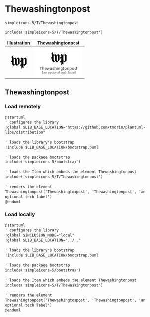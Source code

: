 # Thewashingtonpost


```text
simpleicons-5/T/Thewashingtonpost
```

```text
include('simpleicons-5/T/Thewashingtonpost')
```



| Illustration | Thewashingtonpost |
| :---: | :---: |
| ![illustration for Illustration](../../simpleicons-5/T/Thewashingtonpost.png) | ![illustration for Thewashingtonpost](../../simpleicons-5/T/Thewashingtonpost.Local.png) |




## Thewashingtonpost

### Load remotely
```plantuml
@startuml
' configures the library
!global $LIB_BASE_LOCATION="https://github.com/tmorin/plantuml-libs/distribution"

' loads the library's bootstrap
!include $LIB_BASE_LOCATION/bootstrap.puml

' loads the package bootstrap
include('simpleicons-5/bootstrap')

' loads the Item which embeds the element Thewashingtonpost
include('simpleicons-5/T/Thewashingtonpost')

' renders the element
Thewashingtonpost('Thewashingtonpost', 'Thewashingtonpost', 'an optional tech label')
@enduml
```

### Load locally
```plantuml
@startuml
' configures the library
!global $INCLUSION_MODE="local"
!global $LIB_BASE_LOCATION="../.."

' loads the library's bootstrap
!include $LIB_BASE_LOCATION/bootstrap.puml

' loads the package bootstrap
include('simpleicons-5/bootstrap')

' loads the Item which embeds the element Thewashingtonpost
include('simpleicons-5/T/Thewashingtonpost')

' renders the element
Thewashingtonpost('Thewashingtonpost', 'Thewashingtonpost', 'an optional tech label')
@enduml
```

